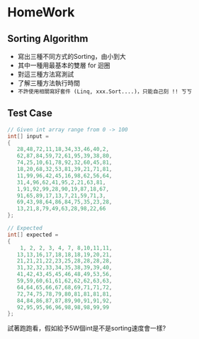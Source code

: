 # HomeWork

## Sorting Algorithm

* 寫出三種不同方式的Sorting，由小到大
* 其中一種用最基本的雙層 for 迴圈
* 對這三種方法寫測試
* 了解三種方法執行時間
* `不許使用相關寫好套件 (Linq, xxx.Sort....)，只能自己刻 !! ㄎㄎ`

## Test Case

```JAVA
// Given int array range from 0 -> 100
int[] input =
{
   28,48,72,11,18,34,33,46,40,2,
   62,87,84,59,72,61,95,39,38,80,
   74,25,10,61,78,92,32,60,45,81,
   18,20,68,32,53,81,39,21,71,81,
   11,99,96,42,45,16,98,62,56,64,
   31,4,96,62,41,95,2,21,63,81,
   1,91,92,99,28,90,19,87,18,67,
   91,65,89,17,13,7,21,59,71,3,
   69,43,98,64,86,84,75,35,23,28,
   13,21,8,79,49,63,28,98,22,66
};

// Expected
int[] expected =
{
    1, 2, 2, 3, 4, 7, 8,10,11,11,
   13,13,16,17,18,18,18,19,20,21,
   21,21,21,22,23,25,28,28,28,28,
   31,32,32,33,34,35,38,39,39,40,
   41,42,43,45,45,46,48,49,53,56,
   59,59,60,61,61,62,62,62,63,63,
   64,64,65,66,67,68,69,71,71,72,
   72,74,75,78,79,80,81,81,81,81,
   84,84,86,87,87,89,90,91,91,92,
   92,95,95,96,96,98,98,98,99,99
};
```

試著跑跑看，假如給予5W個int是不是sorting速度會一樣?
